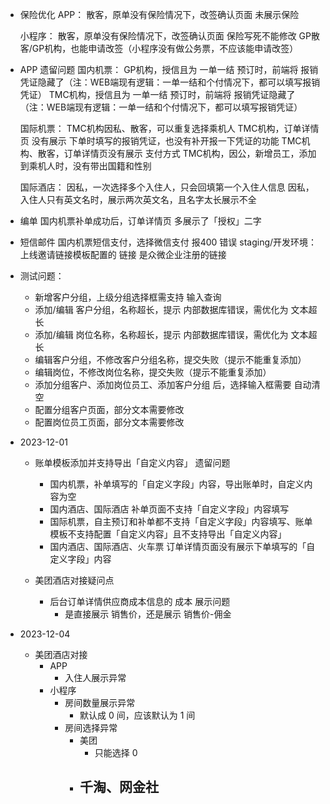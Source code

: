 - 保险优化
    APP：
        散客，原单没有保险情况下，改签确认页面 未展示保险

    小程序：
        散客，原单没有保险情况下，改签确认页面 保险写死不能修改
        GP散客/GP机构，也能申请改签（小程序没有做公务票，不应该能申请改签）

- APP 遗留问题
    国内机票：
        GP机构，授信且为 一单一结 预订时，前端将 报销凭证隐藏了（注：WEB端现有逻辑：一单一结和个付情况下，都可以填写报销凭证）
        TMC机构，授信且为 一单一结 预订时，前端将 报销凭证隐藏了（注：WEB端现有逻辑：一单一结和个付情况下，都可以填写报销凭证）

    国际机票：
        TMC机构因私、散客，可以重复选择乘机人
        TMC机构，订单详情页 没有展示 下单时填写的报销凭证，也没有补开报一下凭证的功能
        TMC机构、散客，订单详情页没有展示 支付方式
        TMC机构，因公，新增员工，添加到乘机人时，没有带出国籍和性别

    国际酒店：
        因私，一次选择多个入住人，只会回填第一个入住人信息
        因私，入住人只有英文名时，展示两次英文名，且名字太长展示不全

- 编单
    国内机票补单成功后，订单详情页 多展示了「授权」二字

- 短信邮件
    国内机票短信支付，选择微信支付 报400 错误
    staging/开发环境：上线邀请链接模板配置的 链接 是众微企业注册的链接

- 测试问题：
  - 新增客户分组，上级分组选择框需支持 输入查询
  - 添加/编辑 客户分组，名称超长，提示 内部数据库错误，需优化为 文本超长
  - 添加/编辑 岗位名称，名称超长，提示 内部数据库错误，需优化为 文本超长
  - 编辑客户分组，不修改客户分组名称，提交失败（提示不能重复添加）
  - 编辑岗位，不修改岗位名称，提交失败（提示不能重复添加）
  - 添加分组客户、添加岗位员工、添加客户分组 后，选择输入框需要 自动清空
  - 配置分组客户页面，部分文本需要修改
  - 配置岗位员工页面，部分文本需要修改

- 2023-12-01
  - 账单模板添加并支持导出「自定义内容」 遗留问题
    - 国内机票，补单填写的「自定义字段」内容，导出账单时，自定义内容为空
    - 国内酒店、国际酒店 补单页面不支持「自定义字段」内容填写
    - 国际机票，自主预订和补单都不支持「自定义字段」内容填写、账单模板不支持配置「自定义内容」且不支持导出「自定义内容」
    - 国内酒店、国际酒店、火车票 订单详情页面没有展示下单填写的「自定义字段」内容

  - 美团酒店对接疑问点
    - 后台订单详情供应商成本信息的 成本 展示问题
      - 是直接展示 销售价，还是展示 销售价-佣金

- 2023-12-04
  - 美团酒店对接
    - APP
      - 入住人展示异常
    - 小程序
      - 房间数量展示异常
        - 默认成 0 间，应该默认为 1 间
      - 房间选择异常
        - 美团
          - 只能选择 0
        - 千淘、网金社
          - 